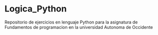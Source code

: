 # Logica_Python
Repositorio de ejercicios en lenguaje Python para la asignatura de Fundamentos de programacion en la universidad Autonoma de Occidente
